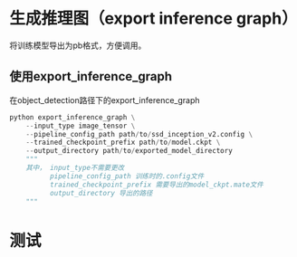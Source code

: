 # 生成推理图（export inference graph）

将训练模型导出为pb格式，方便调用。

## 使用export_inference_graph

在object_detection路径下的export_inference_graph

```python
python export_inference_graph \
    --input_type image_tensor \
    --pipeline_config_path path/to/ssd_inception_v2.config \
    --trained_checkpoint_prefix path/to/model.ckpt \
    --output_directory path/to/exported_model_directory
    """
    其中， input_type不需要更改
    	  pipeline_config_path 训练时的.config文件
    	  trained_checkpoint_prefix 需要导出的model_ckpt.mate文件
    	  output_directory 导出的路径
    """
```

# 测试

